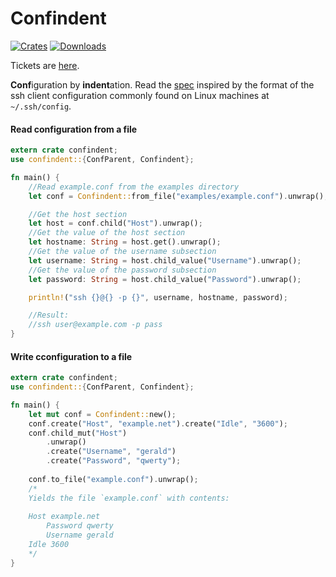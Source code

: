 # Confindent
[![Crates](https://flat.badgen.net/crates/v/confindent)][crate]
[![Downloads](https://flat.badgen.net/crates/d/confindent)][crate]

[crate]: https://crates.io/crates/confindent
[sourcehut]: https://git.sr.ht/~genbyte/confindent

Tickets are [here](https://todo.sr.ht/~genbyte/confindent).

**Conf**iguration by **indent**ation. Read the [spec](spec.md) inspired by
the format of the ssh client configuration commonly found on Linux machines
at `~/.ssh/config`.

#### Read configuration from a file
```rust
extern crate confindent;
use confindent::{ConfParent, Confindent};

fn main() {
    //Read example.conf from the examples directory
    let conf = Confindent::from_file("examples/example.conf").unwrap();

    //Get the host section
    let host = conf.child("Host").unwrap();
    //Get the value of the host section
    let hostname: String = host.get().unwrap();
    //Get the value of the username subsection
    let username: String = host.child_value("Username").unwrap();
    //Get the value of the password subsection
    let password: String = host.child_value("Password").unwrap();

    println!("ssh {}@{} -p {}", username, hostname, password);

    //Result:
    //ssh user@example.com -p pass
}
```

#### Write cconfiguration to a file
```rust
extern crate confindent;
use confindent::{ConfParent, Confindent};

fn main() {
    let mut conf = Confindent::new();
    conf.create("Host", "example.net").create("Idle", "3600");
    conf.child_mut("Host")
        .unwrap()
        .create("Username", "gerald")
        .create("Password", "qwerty");
    
    conf.to_file("example.conf").unwrap();
    /*
    Yields the file `example.conf` with contents:
    
    Host example.net
    	Password qwerty
    	Username gerald
    Idle 3600
    */
}
```
